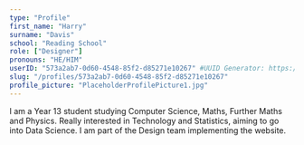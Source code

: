 ```yaml
---
type: "Profile"
first_name: "Harry"
surname: "Davis"
school: "Reading School"
role: ["Designer"]
pronouns: "HE/HIM"
userID: "573a2ab7-0d60-4548-85f2-d85271e10267" #UUID Generator: https://www.uuidgenerator.net/version4
slug: "/profiles/573a2ab7-0d60-4548-85f2-d85271e10267"
profile_picture: "PlaceholderProfilePicture1.jpg"
---
```


I am a Year 13 student studying Computer Science, Maths, Further Maths and Physics. Really interested in Technology and Statistics, aiming to go into Data Science. I am part of the Design team implementing the website.
